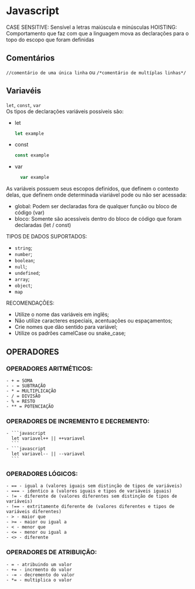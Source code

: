 # Javascript
  CASE SENSITIVE: Sensível a letras maiúscula e minúsculas
  HOISTING: Comportamento que faz com que a linguagem mova as declarações para o topo do escopo que foram definidas
  ## Comentários

  `//comentário de uma única linha` ou `/*comentário de multíplas linhas*/`
  ## Variavéis
  `let`, `const`, `var` \
  Os tipos de declarações variáveis possíveis são:
  - let
      ```javascript
      let example
      ```
  - const
      ```javascript
      const example
      ```
  - var
    ```javascript
      var example
    ```
  As variáveis possuem seus escopos definidos, que definem o contexto delas, que definem onde determinada viariável pode ou não ser acessada:
  - global: Podem ser declaradas fora de qualquer função ou bloco de código (var)
  - bloco: Somente são acessíveis dentro do bloco de código que foram declaradas (let / const)

  TIPOS DE DADOS SUPORTADOS:
  - `string`;
  - `number`;
  - `boolean`;
  - `null`;
  - `undefined`;
  - `array`;
  - `object`;
  - `map`

  RECOMENDAÇÕES:
  - Utilize o nome das variáveis em inglês;
  - Não utilize caracteres especiais, acentuações ou espaçamentos;
  - Crie nomes que dão sentido para variável;
  - Utilize os padrões camelCase ou snake_case;

  ## OPERADORES

  ### OPERADORES ARITMÉTICOS:
    - + = SOMA
    - - = SUBTRAÇÃO
    - * = MULTIPLICAÇÃO
    - / = DIVISÃO
    - % = RESTO
    - ** = POTENCIAÇÃO

  ### OPERADORES DE INCREMENTO E DECREMENTO:
    - ```javascript
      let variavel++ || ++variavel
      ```
    - ```javascript
      let variavel-- || --variavel
      ```
  ### OPERADORES LÓGICOS:
    - == - igual a (valores iguais sem distinção de tipos de variáveis)
    - === - identico a (valores iguais e tipos de variáveis iguais)
    - != - diferente de (valores diferentes sem distinção de tipos de variáveis)
    - !== - extritamente diferente de (valores diferentes e tipos de variáveis diferentes)
    - > - maior que
    - >= - maior ou igual a
    - < - menor que
    - <= - menor ou igual a
    - <> - diferente

  ### OPERADORES DE ATRIBUIÇÃO:
    - = - atribuindo um valor
    - += - incrmento do valor
    - -= - decremento do valor
    - *= - multiplica o valor
